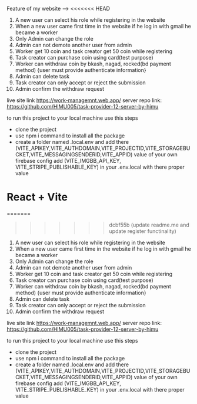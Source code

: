 Feature of my website -->
<<<<<<< HEAD

1. A new user can select his role while registering in the website
2. When a new user came first time in the website if he log in with gmail he became a worker
3. Only Admin can change the role
4. Admin can not demote another user from admin
5. Worker get 10 coin and task creator get 50 coin while registering
6. Task creator can purchase coin using card(test purpose)
7. Worker can withdraw coin by bkash, nagad, rocked(bd payment method) {user must provide authenticate information}
8. Admin can delete task
9. Task creator can only accept or reject the submission
10. Admin confirm the withdraw request

live site link
https://work-managemnt.web.app/
server repo link: https://github.com/HIMU005/task-provider-12-server-by-himu

to run this project to your local machine use this steps

- clone the project
- use npm i command to install all the package
- create a folder named .local.env and add there (VITE_APIKEY,VITE_AUTHDOMAIN,VITE_PROJECTID,VITE_STORAGEBUCKET,VITE_MESSAGINGSENDERID,VITE_APPID) value of your own firebase config
  add (VITE_IMGBB_API_KEY, VITE_STRIPE_PUBLISHABLE_KEY) in your .env.local with there proper value
# React + Vite
=======
>>>>>>> dcbf55b (update readme.me and update register functinality)

1. A new user can select his role while registering in the website
2. When a new user came first time in the website if he log in with gmail he became a worker
3. Only Admin can change the role
4. Admin can not demote another user from admin
5. Worker get 10 coin and task creator get 50 coin while registering
6. Task creator can purchase coin using card(test purpose)
7. Worker can withdraw coin by bkash, nagad, rocked(bd payment method) {user must provide authenticate information}
8. Admin can delete task
9. Task creator can only accept or reject the submission
10. Admin confirm the withdraw request

live site link
https://work-managemnt.web.app/
server repo link: https://github.com/HIMU005/task-provider-12-server-by-himu

to run this project to your local machine use this steps

- clone the project
- use npm i command to install all the package
- create a folder named .local.env and add there (VITE_APIKEY,VITE_AUTHDOMAIN,VITE_PROJECTID,VITE_STORAGEBUCKET,VITE_MESSAGINGSENDERID,VITE_APPID) value of your own firebase config
  add (VITE_IMGBB_API_KEY, VITE_STRIPE_PUBLISHABLE_KEY) in your .env.local with there proper value
